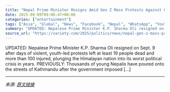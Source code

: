 ```yaml
---
title: "Nepal Prime Minister Resigns Amid Gen Z Mass Protests Against Corruption"
date: 2025-09-09T09:08:47+08:00
categories: ["entertainment"]
tags: ["Asia", "Global", "News", "Facebook", "Nepal", "WhatsApp", "YouTube"]
summary: "UPDATED: Nepalese Prime Minister K.P. Sharma Oli resigned on Sept. 9 after days of violent, youth-led protests left at least 19 people dead and more than 100 injured, plunging the Himalayan nation int"
source_url: "https://variety.com/2025/politics/news/nepal-gen-z-mass-protests-social-media-ban-1236511575/"
---
```


UPDATED: Nepalese Prime Minister K.P. Sharma Oli resigned on Sept. 9 after days of violent, youth-led protests left at least 19 people dead and more than 100 injured, plunging the Himalayan nation into its worst political crisis in years. PREVIOUSLY: Thousands of young Nepalis have poured onto the streets of Kathmandu after the government imposed [&#8230;]

---

*来源: [原文链接](https://variety.com/2025/politics/news/nepal-gen-z-mass-protests-social-media-ban-1236511575/)*
